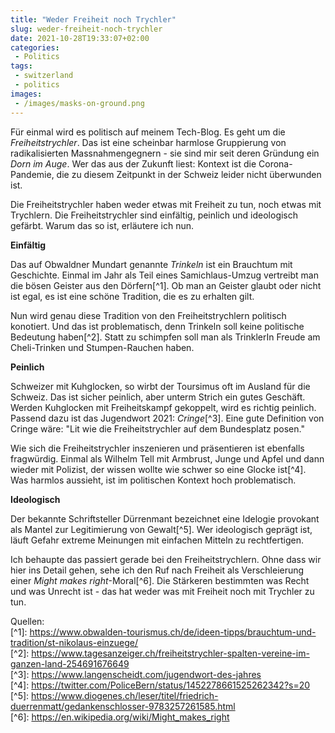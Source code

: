 ```yaml
---
title: "Weder Freiheit noch Trychler"
slug: weder-freiheit-noch-trychler
date: 2021-10-28T19:33:07+02:00
categories:
 - Politics
tags:
 - switzerland
 - politics
images:
 - /images/masks-on-ground.png
---
```


Für einmal wird es politisch auf meinem Tech-Blog. Es geht um die *Freiheitstrychler*. Das ist eine scheinbar harmlose Gruppierung von radikalisierten Massnahmengegnern - sie sind mir seit deren Gründung ein *Dorn im Auge*. Wer das aus der Zukunft liest: Kontext ist die Corona-Pandemie, die zu diesem Zeitpunkt in der Schweiz leider nicht überwunden ist.

<!--more-->

Die Freiheitstrychler haben weder etwas mit Freiheit zu tun, noch etwas mit Trychlern. Die Freiheitstrychler sind einfältig, peinlich und ideologisch gefärbt. Warum das so ist, erläutere ich nun.

**Einfältig**

Das auf Obwaldner Mundart genannte *Trinkeln* ist ein Brauchtum mit Geschichte. Einmal im Jahr als Teil eines Samichlaus-Umzug vertreibt man die bösen Geister aus den Dörfern[^1]. Ob man an Geister glaubt oder nicht ist egal, es ist eine schöne Tradition, die es zu erhalten gilt.

Nun wird genau diese Tradition von den Freiheitstrychlern politisch konotiert. Und das ist problematisch, denn Trinkeln soll keine politische Bedeutung haben[^2]. Statt zu schimpfen soll man als TrinklerIn Freude am Cheli-Trinken und Stumpen-Rauchen haben.

**Peinlich**

Schweizer mit Kuhglocken, so wirbt der Toursimus oft im Ausland für die Schweiz. Das ist sicher peinlich, aber unterm Strich ein gutes Geschäft. Werden Kuhglocken mit Freiheitskampf gekoppelt, wird es richtig peinlich. Passend dazu ist das Jugendwort 2021: *Cringe*[^3].  Eine gute Definition von Cringe wäre: "Lit wie die Freiheitstrychler auf dem Bundesplatz posen."

Wie sich die Freiheitstrychler inszenieren und präsentieren ist ebenfalls fragwürdig. Einmal als Wilhelm Tell mit Armbrust, Junge und Apfel und dann wieder mit Polizist, der wissen wollte wie schwer so eine Glocke ist[^4]. Was harmlos aussieht, ist im politischen Kontext hoch problematisch.

**Ideologisch**

Der bekannte Schriftsteller Dürrenmant bezeichnet eine Idelogie provokant als Mantel zur Legitimierung von Gewalt[^5]. Wer ideologisch geprägt ist, läuft Gefahr extreme Meinungen mit einfachen Mitteln zu rechtfertigen.

Ich behaupte das passiert gerade bei den Freiheitstrychlern. Ohne dass wir hier ins Detail gehen, sehe ich den Ruf nach Freiheit als Verschleierung einer *Might makes right*-Moral[^6]. Die Stärkeren bestimmten was Recht und was Unrecht ist - das hat weder was mit Freiheit noch mit Trychler zu tun.

Quellen:  
		[^1]: <https://www.obwalden-tourismus.ch/de/ideen-tipps/brauchtum-und-tradition/st-nikolaus-einzuege/>  
		[^2]: <https://www.tagesanzeiger.ch/freiheitstrychler-spalten-vereine-im-ganzen-land-254691676649>  
		[^3]: <https://www.langenscheidt.com/jugendwort-des-jahres>  
		[^4]: <https://twitter.com/PoliceBern/status/1452278661525262342?s=20>  
		[^5]: <https://www.diogenes.ch/leser/titel/friedrich-duerrenmatt/gedankenschlosser-9783257261585.html>  
		[^6]: <https://en.wikipedia.org/wiki/Might_makes_right>  